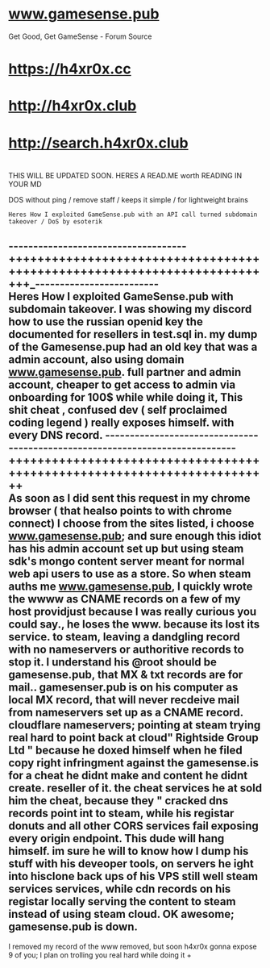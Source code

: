 # www.gamesense.pub 
Get Good, Get GameSense - Forum Source
# https://h4xr0x.cc
# http://h4xr0x.club
# http://search.h4xr0x.club
# 
THIS WILL BE UPDATED SOON. HERES A READ.ME worth READING IN YOUR MD

DOS without ping / remove staff / keeps it simple / for lightweight brains                                                                                        

```Heres How I exploited GameSense.pub with an API call turned subdomain takeover / DoS by esoterik```


------------------------------------+++++++++++++++++++++++++++++++++++++++++++++++++++++++++++++++++++++++++_-------------------------	                
    Heres How I exploited GameSense.pub  with subdomain takeover. I was showing my discord how to use the russian openid key the documented for resellers in test.sql in. my dump of the Gamesense.pup had an old key that was a admin account, also using domain www.gamesense.pub. full partner and admin account, cheaper to get access to admin via onboarding for 100$ while while doing it,  This shit cheat , confused dev ( self proclaimed coding legend ) really exposes himself. with every DNS record.
 -----------------------------------------------------------------------------++++++++++++++++++++++++++++++++++++++++++++++++++++++++++++++++++++++++   
  As soon as I did sent this request in my chrome browser ( that healso points to with chrome connect) I choose from the 
  sites listed, i choose www.gamesense.pub; and sure enough this idiot has his admin account set up but using steam sdk's mongo content server meant for normal web api users to use as a store. So when steam auths me www.gamesense.pub, 
  I quickly wrote the wwww as CNAME  records on a few of my host providjust because I was really curious you could say., he loses the  www.  because its lost its service. to steam, leaving a dandgling record with no nameservers or authoritive records to stop it. I understand his @root should be gamesense.pub,  that MX & txt records are for mail.. gamesenser.pub is on his computer as local  MX record, that will never recdeive mail from nameservers set up as a CNAME record.  cloudflare nameservers; pointing at steam trying real hard to point back at cloud" Rightside Group Ltd "  because he doxed himself when he filed copy right infringment  against the gamesense.is for a cheat he didnt make and content he didnt create. reseller of it. the cheat services he at sold him the cheat, because they " cracked dns records point int to steam, while his registar donuts and all other CORS services fail exposing every origin endpoint. This dude will hang himself. im sure he will to know how I dump his stuff with his deveoper tools, on servers he ight into hisclone back ups of his  VPS still well steam services  services, while cdn records on his registar locally serving the content to steam instead of using steam cloud. OK awesome; gamesense.pub is down.
---------------------------------------------------------------------------------------------------------------------------------------   
   I removed my record of the www removed, but soon h4xr0x gonna expose 9 of you; I plan on trolling you real hard while doing it +
``````````````````````````````````````````````````````````````````````````````````````````````````````````````````````````````````````````````````````````````````````````````````
